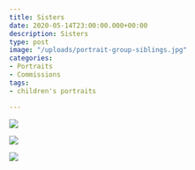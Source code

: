 ```yaml
---
title: Sisters
date: 2020-05-14T23:00:00.000+00:00
description: Sisters
type: post
image: "/uploads/portrait-group-siblings.jpg"
categories:
- Portraits
- Commissions
tags:
- children's portraits

---
```


![](/uploads/florence-final.jpg)

![](/uploads/amber.jpg)

![](/uploads/portrait-molly.jpg)

